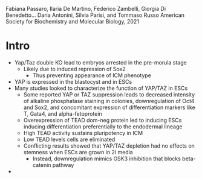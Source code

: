 Fabiana Passaro, Ilaria De Martino, Federico Zambelli, Giorgia Di Benedetto... Daria Antonini, Silvia Parisi, and Tommaso Russo
American Society for Biochemistry and Molecular Biology, 2021

# Intro
- Yap/Taz double KO lead to embryos arrested in the pre-morula stage
	- Likely due to induced repression of Sox2
		- Thus preventing appearance of ICM phenotype
- YAP is expressed in the blastocyst and in ESCs
- Many studies looked to characterize the function of YAP/TAZ in ESCs
	- Some reported YAP or TAZ suppression leads to decreased intensity of alkaline phosphatase staining in colonies, downregulation of Oct4 and Sox2, and concomitant expression of differentiation markers like T, Gata4, and alpha-fetoprotein
	- Overexpression of TEAD dom-neg protein led to inducing ESCs inducing differentiation preferentially to the endodermal lineage
	- High TEAD activity sustains pluripotency in ICM
	- Low TEAD levels cells are eliminated
	- Conflicting results showed that YAP/TAZ depletion had no effects on stemness when ESCs are grown in 2i media
		- Instead, downregulation mimics GSK3 inhibition that blocks beta-catenin pathway
- 